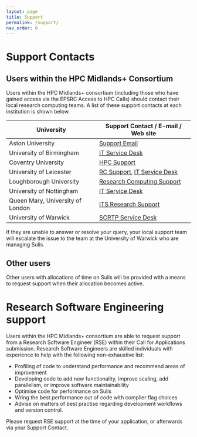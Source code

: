 ```yaml
---
layout: page
title: Support
permalink: /support/
nav_order: 8
---
```


# Support Contacts

## Users within the HPC Midlands+ Consortium

Users within the HPC Midlands+ consortium (including those who have gained access via the EPSRC Access to HPC Calls) should contact their local research computing teams. A list of these support contacts at each institution is shown below.

University | Support Contact / E-mail / Web site
---------- | -----------------------------------
Aston University | [Support Email](mailto:hpc_support@aston.ac.uk)
University of Birmingham | [IT Service Desk](http://www.itservicedesk.bham.ac.uk/)
Coventry University | [HPC Support](mailto:aa3025@coventry.ac.uk)
University of Leicester | [RC Support](mailto:rcs.support@le.ac.uk), [IT Service Desk](http://www2.le.ac.uk/offices/itservices)
Loughborough University | [Research Computing Support](mailto:research-computing@lboro.ac.uk)
University of Nottingham | [IT Service Desk](https://www.nottingham.ac.uk/dts/help/self-service-portal/self-service-portal.aspx)
Queen Mary, University of London | [ITS Research Support](mailto:its-research-support@qmul.ac.uk)
University of Warwick | [SCRTP Service Desk](https://bugzilla.csc.warwick.ac.uk/bugzilla)

If they are unable to answer or resolve your query, your local support team will escalate the issue to the team at the University of Warwick who are managing Sulis.

## Other users

Other users with allocations of time on Sulis will be provided with a means to request support when their allocation becomes active.

# Research Software Engineering support

Users within the HPC Midlands+ consortium are able to request support from a Research Software Engineer (RSE) within their Call for Applications submission. Research Software Engineers are skilled individuals with experience to help with the following non-exhaustive list:

* Profiling of code to understand performance and recommend areas of improvement
* Developing code to add new functionality, improve scaling, add parallelism, or improve software maintainability
* Optimise code for performance on Sulis
* Wring the best performance out of code with complier flag choices
* Advise on matters of best practise regarding development workflows and version control.

Please request RSE support at the time of your application, or afterwards via your Support Contact.
